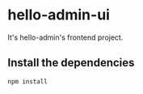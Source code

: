 # hello-admin-ui

It's hello-admin's frontend project.

## Install the dependencies

```bash
npm install
```
